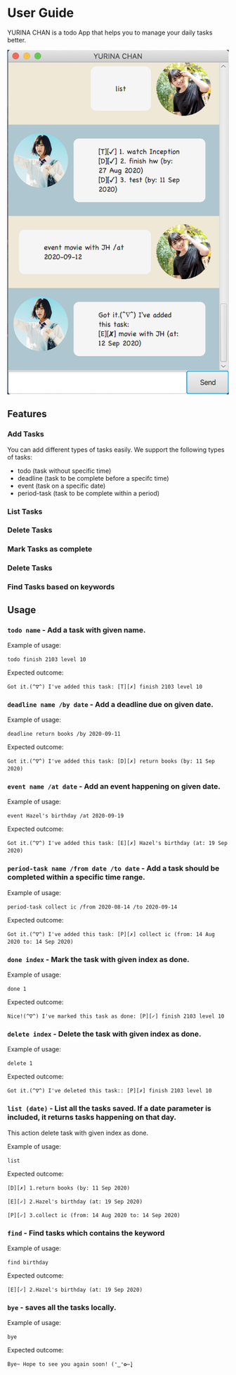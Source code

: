 # User Guide 

YURINA CHAN is a todo App that helps you to manage your daily tasks better.

![Image of YURINA CHAN](https://github.com/SherryWu178/ip/blob/master/docs/Ui.png)

## Features 

### Add Tasks 
You can add different types of tasks easily. We support the following types of tasks:
- todo (task without specific time)
- deadline (task to be complete before a specifc time)
- event (task on a specific date)
- period-task (task to be complete within a period)

### List Tasks

### Delete Tasks 

### Mark Tasks as complete

### Delete Tasks

### Find Tasks based on keywords



## Usage

### `todo name` - Add a task with given name.

Example of usage: 

`todo finish 2103 level 10`

Expected outcome:

`Got it.(^∇^) I've added this task:
[T][✗] finish 2103 level 10`


### `deadline name /by date` - Add a deadline due on given date.

Example of usage: 

`deadline return books /by 2020-09-11`

Expected outcome:

`Got it.(^∇^) I've added this task:
[D][✗] return books (by: 11 Sep 2020)`


### `event name /at date` - Add an event happening on given date.

Example of usage: 

`event Hazel's birthday /at 2020-09-19`

Expected outcome:

`Got it.(^∇^) I've added this task:
[E][✗] Hazel's birthday (at: 19 Sep 2020)`

### `period-task name /from date /to date` - Add a task should be completed within a specific time range.

Example of usage: 

`period-task collect ic /from 2020-08-14 /to 2020-09-14`

Expected outcome:

`Got it.(^∇^) I've added this task:
[P][✗] collect ic (from: 14 Aug 2020 to: 14 Sep 2020)`

### `done index` - Mark the task with given index as done.

Example of usage: 

`done 1`

Expected outcome:

`Nice!(^∇^) I've marked this task as done:
[P][✓] finish 2103 level 10`

### `delete index` - Delete the task with given index as done.

Example of usage: 

`delete 1`

Expected outcome:

`Got it.(^∇^) I've deleted this task::
[P][✗] finish 2103 level 10`

### `list (date)` - List all the tasks saved. If a date parameter is included, it returns tasks happening on that day.

This action delete task with given index as done.

Example of usage: 

`list`

Expected outcome:

`[D][✗] 1.return books (by: 11 Sep 2020)`

`[E][✓] 2.Hazel's birthday (at: 19 Sep 2020)`

`[P][✓] 3.collect ic (from: 14 Aug 2020 to: 14 Sep 2020)`


### `find` - Find tasks which contains the keyword

Example of usage: 

`find birthday`

Expected outcome:

`[E][✓] 2.Hazel's birthday (at: 19 Sep 2020)`

### `bye` - saves all the tasks locally.

Example of usage: 

`bye`

Expected outcome:

`Bye~ Hope to see you again soon! (❛‿❛✿̶̥̥)`
